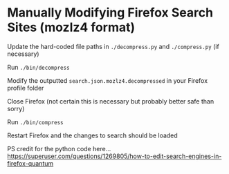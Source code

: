 
# Manually Modifying Firefox Search Sites (mozlz4 format)

Update the hard-coded file paths in `./decompress.py` and `./compress.py` (if necessary)

Run `./bin/decompress` 

Modify the outputted `search.json.mozlz4.decompressed` in your Firefox profile folder

Close Firefox (not certain this is necessary but probably better safe than sorry)

Run `./bin/compress`

Restart Firefox and the changes to search should be loaded



PS credit for the python code here...
https://superuser.com/questions/1269805/how-to-edit-search-engines-in-firefox-quantum
